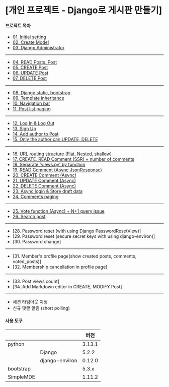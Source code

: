 # [개인 프로젝트 - Django로 게시판 만들기]

#### 프로젝트 목차
- [01. Initial setting](/docs/01-Initial-setting.md)
- [02. Create Model](/docs/02-model.md)
- [03. Django Administrator](/docs/03-Django-administrator.md)
---
- [04. READ Posts, Post](/docs/04-READ-Post.md)
- [05. CREATE Post](/docs/05-CREATE-Post.md)
- [06. UPDATE Post](/docs/06-UPDATE-Post.md)
- [07. DELETE Post](/docs/07-DELETE-Post.md)
---
- [08. Django static, bootstrap](/docs/08-Static&Bootstrap.md)
- [09. Template inheritance](/docs/09-Template-inheritance.md)
- [10. Navigation bar](/docs/10-Navigation-bar.md)
- [11. Post list paging](/docs/11-Post-list-paging.md)
---
- [12. Log In & Log Out](/docs/12-Sign-in&Sign-out.md)
- [13. Sign Up](/docs/13-Sign-Up.md)
- [14. Add author to Post](/docs/14-Add-author-to-Post.md)
- [15. Only the author can UPDATE, DELETE](/docs/15-Only-the-author-can-UPDATE-DELETE-posts.md)
---
- [16. URL routing structure (Flat, Nested, shallow)](/docs/16-URL-routing-structure.md)
- [17. CREATE, READ Comment (SSR) + number of comments](/docs/17-CREATE-READ-Commemt(SSR).md)
- [18. Separate 'views.py' by function](/docs/18-Separate-views-by-function.md)
- [19. READ Comment (Async JsonResponse)](/docs/19-READ-Comments-(Async-JsonResponse).md)
- [20. CREATE Comment (Async)](/docs/20-CREATE-Comment-(Async).md)
- [21. UPDATE Comment (Async)](/docs/21-UPDATE-Comment-(Async).md)
- [22. DELETE Comment (Async)](/docs/22-DELETE-Comment-(Async).md)
- [23. Async login & Store draft data](/docs/23-Async-login&Store-draft-data.md)
- [24. Comments paging](/docs/24-Comments-paging.md)
---
- [25. Vote function (Async) + N+1 query issue](/docs/25-Vote(recommend).md)
- [26. Search post](/docs/26-Search-Posts.md)
---
- [28. Password reset (with using Django PasswordResetView)]
- [29. Password reset (secure secret keys with using django-environ)]
- [30. Password change]
---
- [31. Member's profile page(show created posts, comments, voted_posts)]
- [32. Membership cancellation in profile page]
---
- [33. Post views count]
- [34. Add Markdown editor in CREATE, MODIFY Post]
---
- 세션 타임아웃 지정
- 신규 댓글 알림 (short polling)


#### 사용 도구
|           |                |  버전  |
|-----------|----------------|--------|
| python    |                | 3.13.1 |
|           | Django         | 5.2.2  |
|           | django-environ | 0.12.0 |
| bootstrap |                | 5.3.x  |
| SimpleMDE |                | 1.11.2 |